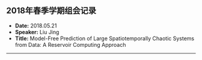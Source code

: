 ## 2018年春季学期组会记录

- **Date:** 2018.05.21
- **Speaker:** Liu Jing
- **Title:** Model-Free Prediction of Large Spatiotemporally Chaotic Systems from Data: A Reservoir Computing Approach
---
